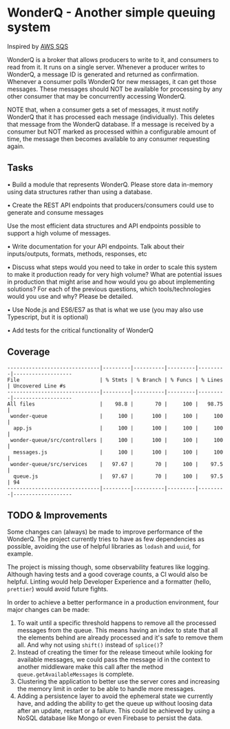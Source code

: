 # WonderQ - Another simple queuing system

Inspired by [AWS SQS](http://goo.gl/Bn8qaD)

WonderQ is a broker that allows producers to write to it, and consumers to read from it. It runs on a single server. Whenever a producer writes to WonderQ, a message ID is generated and returned as confirmation. Whenever a consumer polls WonderQ for new messages, it can get those messages. These messages should NOT be available for processing by any other consumer that may be concurrently accessing WonderQ.

NOTE that, when a consumer gets a set of messages, it must notify WonderQ that it has processed each message (individually). This deletes that message from the WonderQ database. If a message is received by a consumer but NOT marked as processed within a configurable amount of time, the message then becomes available to any consumer requesting again.

## Tasks

• Build a module that represents WonderQ. Please store data in-memory using data structures rather than using a database.

• Create the REST API endpoints that producers/consumers could use to generate and consume messages

Use the most efficient data structures and API endpoints possible to support a high volume of messages.

• Write documentation for your API endpoints. Talk about their inputs/outputs, formats, methods, responses, etc

• Discuss what steps would you need to take in order to scale this system to make it production ready for very high volume? What are potential issues in production that might arise and how would you go about implementing solutions? For each of the previous questions, which tools/technologies would you use and why? Please be detailed.

• Use Node.js and ES6/ES7 as that is what we use (you may also use Typescript, but it is optional)

• Add tests for the critical functionality of WonderQ

## Coverage

```
------------------------------|---------|----------|---------|---------|-------------------
File                          | % Stmts | % Branch | % Funcs | % Lines | Uncovered Line #s
------------------------------|---------|----------|---------|---------|-------------------
All files                     |    98.8 |       70 |     100 |   98.75 |
 wonder-queue                 |     100 |      100 |     100 |     100 |
  app.js                      |     100 |      100 |     100 |     100 |
 wonder-queue/src/controllers |     100 |      100 |     100 |     100 |
  messages.js                 |     100 |      100 |     100 |     100 |
 wonder-queue/src/services    |   97.67 |       70 |     100 |    97.5 |
  queue.js                    |   97.67 |       70 |     100 |    97.5 | 94
------------------------------|---------|----------|---------|---------|-------------------
```

## TODO & Improvements

Some changes can (always) be made to improve performance of the WonderQ. The project currently tries to have as few dependencies as possible, avoiding the use of helpful libraries as `lodash` and `uuid`, for example.

The project is missing though, some observability features like logging. Although having tests and a good coverage counts, a CI would also be helpful. Linting would help Developer Experience and a formatter (hello, `prettier`) would avoid future fights.

In order to achieve a better performance in a production environment, four major changes can be made:

1. To wait until a specific threshold happens to remove all the processed messages from the queue. This means having an index to state that all the elements behind are already processed and it's safe to remove them all. And why not using `shift()` instead of `splice()`?
2. Instead of creating the timer for the release timeout while looking for available messages, we could pass the message id in the context to another middleware make this call after the method `queue.getAvailableMessages` is complete.
3. Clustering the application to better use the server cores and increasing the memory limit in order to be able to handle more messages.
4. Adding a persistence layer to avoid the ephemeral state we currently have, and adding the ability to get the queue up without loosing data after an update, restart or a failure. This could be achieved by using a NoSQL database like Mongo or even Firebase to persist the data.
